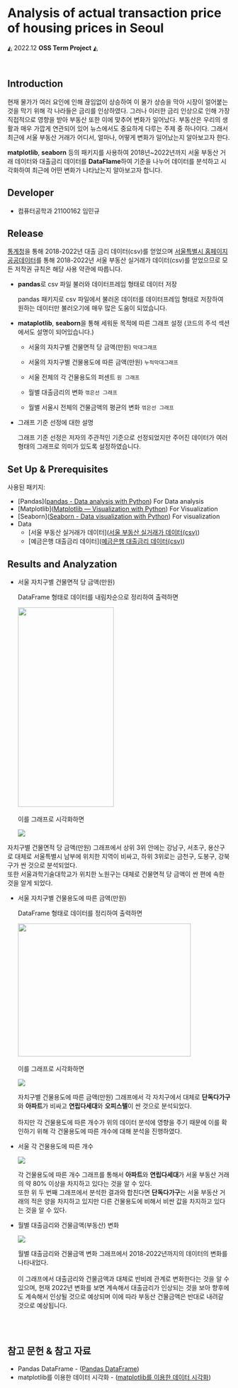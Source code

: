 # Analysis of actual transaction price of housing prices in Seoul




 ◭ 2022.12  **OSS Term Project**  ◭
 
 <br>
 
 ## **Introduction**
 
 현재 물가가 여러 요인에 인해 끊임없이 상승하여 이 물가 상승을 막아 시장이 얼어붙는 것을 막기 위해 각 나라들은 금리를 인상하였다.
 그러나 이러한 금리 인상으로 인해 가장 직접적으로 영향을 받아 부동산 또한 이에 맞추어 변화가 일어났다.
 부동산은 우리의 생활과 매우 가깝게 연관되어 있어 뉴스에서도 중요하게 다루는 주제 중 하나이다.
 그래서 최근에 서울 부동산 거래가 어디서, 얼마나, 어떻게 변화가 일어났는지 알아보고자 한다.  
 
 **matplotlib**, **seaborn** 등의 패키지를 사용하여 2018년~2022년까지 서울 부동산 거래 데이터와 대출금리 데이터를 **DataFlame**하여 기준을 나누어 데이터를 분석하고 시각화하여 최근에 어떤 변화가 나타났는지 알아보고자 합니다.
 
 ## **Developer**
 
 * 컴퓨터공학과 21100162 임민규

## **Release**

[통계청](https://kosis.kr/search/search.do?query=%EA%B8%88%EB%A6%AC)을 통해 2018-2022년 대출 금리 데이터(csv)를 얻었으며 [서울특별시 홈페이지 공공데이터](https://data.seoul.go.kr/dataList/OA-21275/S/1/datasetView.do)를 통해 2018-2022년 서울 부동산 실거래가 데이터(csv)를 얻었으므로 모든 저작권 규칙은 해당 사용 약관에 따릅니다.

* **pandas**로 csv 파일 불러와 데이터프레임 형태로 데이터 저장

  pandas 패키지로 csv 파일에서 불러온 데이터를 데이터프레임 형태로 저장하여 원하는 데이터만 불러오기에 매우 많은 도움이 되었습니다.

* **mataplotlib**, **seaborn**을 통해 세워둔 목적에 따른 그래프 설정
  (코드의 주석 섹션에서도 설명이 되어있습니다.)
  
  * 서울의 자치구별 건물면적 당 금액(만원) `막대그래프`

  * 서울의 자치구별 건물용도에 따른 금액(만원) `누적막대그래프`

  * 서울 전체의 각 건물용도의 퍼센트 `원 그래프`

  * 월별 대출금리의 변화 `꺾은선 그래프`

  * 월별 서울시 전체의 건물금액의 평균의 변화 `꺾은선 그래프`

* 그래프 기준 선정에 대한 설명
  
  그래프 기준 선정은 저자의 주관적인 기준으로 선정되었지만 주어진 데이터가 여러 형태의 그래프로 의미가 있도록 설정하였습니다.
  
## **Set Up & Prerequisites**

사용된 패키지:<br>

* [Pandas]([pandas - Data analysis with Python](https://pandas.pydata.org/)) For Data analysis
* [Matplotlib]([Matplotlib — Visualization with Python](https://matplotlib.org/)) For Visualization
* [Seaborn]([Seaborn - Data visualization with Python](https://seaborn.pydata.org/)) For visualization
* Data
   * [서울 부동산 실거래가 데이터]([서울 부동산 실거래가 데이터(csv)](https://data.seoul.go.kr/dataList/OA-21275/S/1/datasetView.do))
   * [예금은행 대출금리 데이터]([예금은행 대출금리 데이터(csv)](https://kosis.kr/search/search.do?query=%EA%B8%88%EB%A6%AC))
  
## **Results and Analyzation**
 
 * 서울 자치구별 건물면적 당 금액(만원)
   
   DataFrame 형태로 데이터를 내림차순으로 정리하여 출력하면
   
   <img src="/image/1-1.png" width="216" height="450">
   <br>
   <br>
   이를 그래프로 시각화하면
 
   ![](./image/1.png)
  
  자치구별 건물면적 당 금액(만원) 그래프에서 상위 3위 안에는 강남구, 서초구, 용산구로 대체로 서울특별시 남부에 위치한 지역이 비싸고, 하위 3위로는 금천구, 도봉구, 강북구가 싼 것으로 
  분석되었다.<br> 
  또한 서울과학기술대학교가 위치한 노원구는 대체로 건물면적 당 금액이 싼 편에 속한 것을 알게 되었다.
  <br>
  
 * 서울 자치구별 건물용도에 따른 금액(만원)
 
    DataFrame 형태로 데이터를 정리하여 출력하면
   
   <img src="/image/2-1.png" width="390" height="300">
   <br>
   <br>
   이를 그래프로 시각화하면
  
   ![](./image/2.png)
   
   자치구별 건물용도에 따른 금액(만원) 그래프에서 각 자치구에서 대체로 **단독다가구**와 **아파트**가 비싸고 **연립다세대**와 **오피스텔**이 싼 것으로 분석되었다.<br>
   <br>
   하지만 각 건물용도에 따른 개수가 위의 데이터 분석에 영향을 주기 때문에 이를 확인하기 위해 각 건물용도에 따른 개수에 대해 분석을 진행하였다.
   <br>
 
 * 서울 각 건물용도에 따른 개수
 
   ![](./image/3.png)
   
   각 건물용도에 따른 개수 그래프를 통해서 **아파트**와 **연립다세대**가 서울 부동산 거래의 약 80% 이상을 차지하고 있다는 것을 알 수 있다.<br>
   또한 위 두 번째 그래프에서 분석한 결과와 합친다면 **단독다가구**는 서울 부동산 거래의 적은 양을 차지하고 있지만 다른 건물용도에 비해서 비싼 값을 차지하고 있다는 것을 알 수 있다.
   <br>
 
 * 월별 대출금리와 건물금액(부동산) 변화

   ![](./image/4.png)
   
   월별 대출금리와 건물금액 변화 그래프에서 2018-2022년까지의 데이터의 변화를 나타내었다.<br>
   <br>
   이 그래프에서 대출금리와 건물금액과 대체로 반비례 관계로 변화한다는 것을 알 수 있으며, 현재 2022년 변화를 보면 계속해서 대출금리가 인상되는 것을 보아 향후에도 계속해서 인상될 것으로 예상되며 이에 따라 부동산 건물금액은 반대로 내려갈 것으로 예상됩니다. 
   
<br>
<br>

## **참고 문헌 & 참고 자료**

* Pandas DataFrame - ([Pandas DataFrame](https://wikidocs.net/4366))
* matplotlib를 이용한 데이터 시각화 - ([matplotlib를 이용한 데이터 시각화](https://wikidocs.net/2875))
